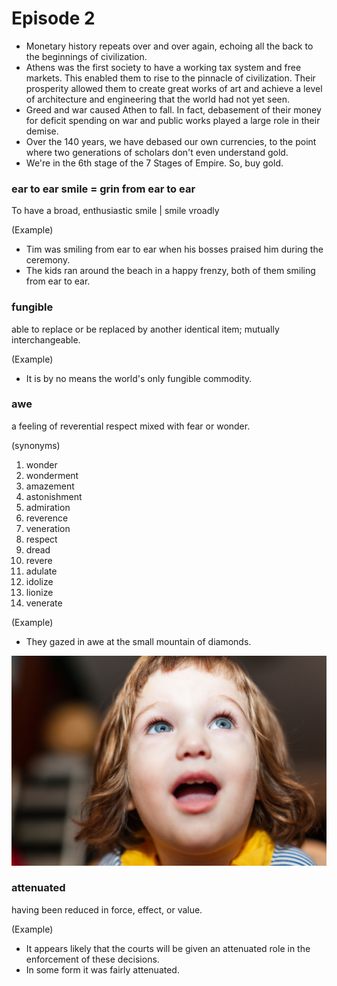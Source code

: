 # Episode 2
- Monetary history repeats over and over again, echoing all the back to the beginnings of civilization.
- Athens was the first society to have a working tax system and free markets. This enabled them to rise to the pinnacle of civilization. Their prosperity allowed them to create great works of art and achieve a level of architecture and engineering that the world had not yet seen.
- Greed and war caused Athen to fall. In fact, debasement of their money for deficit spending on war and public works played a large role in their demise.
- Over the 140 years, we have debased our own currencies, to the point where two generations of scholars don't even understand gold.
- We're in the 6th stage of the 7 Stages of Empire. So, buy gold.


### ear to ear smile = grin from ear to ear
To have a broad, enthusiastic smile | smile vroadly

(Example)
- Tim was smiling from ear to ear when his bosses praised him during the ceremony.
- The kids ran around the beach in a happy frenzy, both of them smiling from ear to ear.

### fungible
able to replace or be replaced by another identical item; mutually interchangeable.

(Example)
- It is by no means the world's only fungible commodity.

### awe
a feeling of reverential respect mixed with fear or wonder.

(synonyms)
1. wonder
2. wonderment
3. amazement
4. astonishment
5. admiration
6. reverence
7. veneration
8. respect
9. dread
10. revere
11. adulate
12. idolize
13. lionize
14. venerate

(Example)
- They gazed in awe at the small mountain of diamonds.

![awe](../img/awe.jpg)

### attenuated
having been reduced in force, effect, or value.

(Example)
- It appears likely that the courts will be given an attenuated role in the enforcement of these decisions.
- In some form it was fairly attenuated.